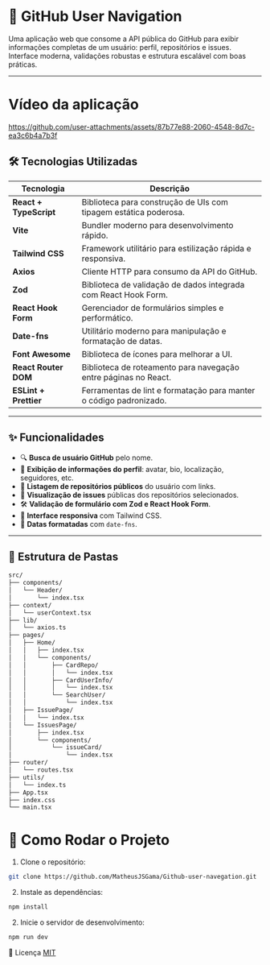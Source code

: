 # 🚢 GitHub User Navigation

Uma aplicação web que consome a API pública do GitHub para exibir informações completas de um usuário: perfil, repositórios e issues. Interface moderna, validações robustas e estrutura escalável com boas práticas.

---

# Vídeo da aplicação

https://github.com/user-attachments/assets/87b77e88-2060-4548-8d7c-ea3c6b4a7b3f


## 🛠️ Tecnologias Utilizadas

| Tecnologia             | Descrição                                                              |
|------------------------|------------------------------------------------------------------------|
| **React + TypeScript** | Biblioteca para construção de UIs com tipagem estática poderosa.       |
| **Vite**               | Bundler moderno para desenvolvimento rápido.                           |
| **Tailwind CSS**       | Framework utilitário para estilização rápida e responsiva.             |
|  **Axios**             | Cliente HTTP para consumo da API do GitHub.                            |
| **Zod**                | Biblioteca de validação de dados integrada com React Hook Form.        |
| **React Hook Form**    | Gerenciador de formulários simples e performático.                     |
| **Date-fns**           | Utilitário moderno para manipulação e formatação de datas.             |
| **Font Awesome**       | Biblioteca de ícones para melhorar a UI.                               |
| **React Router DOM**   | Biblioteca de roteamento para navegação entre páginas no React.        |
| **ESLint + Prettier**  | Ferramentas de lint e formatação para manter o código padronizado.     |

---

## ✨ Funcionalidades

- 🔍 **Busca de usuário GitHub** pelo nome.
- 👤 **Exibição de informações do perfil**: avatar, bio, localização, seguidores, etc.
- 📁 **Listagem de repositórios públicos** do usuário com links.
- 🐞 **Visualização de issues** públicas dos repositórios selecionados.
- 🛠️ **Validação de formulário com Zod e React Hook Form**.
- 📱 **Interface responsiva** com Tailwind CSS.
- 📅 **Datas formatadas** com `date-fns`.

---

## 📁 Estrutura de Pastas

```bash
src/
├── components/
│   └── Header/                 
│       └── index.tsx
├── context/
│   └── userContext.tsx        
├── lib/
│   └── axios.ts               
├── pages/
│   ├── Home/                  
│   │   ├── index.tsx
│   │   └── components/
│   │       ├── CardRepo/      
│   │       │   └── index.tsx
│   │       ├── CardUserInfo/  
│   │       │   └── index.tsx
│   │       └── SearchUser/    
│   │           └── index.tsx
│   ├── IssuePage/             
│   │   └── index.tsx
│   └── IssuesPage/            
│       ├── index.tsx
│       └── components/
│           └── issueCard/
│               └── index.tsx
├── router/
│   └── routes.tsx             
├── utils/
│   └── index.ts               
├── App.tsx                    
├── index.css                  
└── main.tsx 
````

# 📌 Como Rodar o Projeto

1. Clone o repositório:
```bash
git clone https://github.com/MatheusJSGama/Github-user-navegation.git
```

2. Instale as dependências:
```bash
npm install
```
2. Inicie o servidor de desenvolvimento:
```bash
npm run dev
```

📝 Licença
[MIT](https://choosealicense.com/licenses/mit/)
